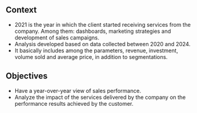 ## Context
- 2021 is the year in which the client started receiving services from the company. Among them: dashboards, marketing strategies and development of sales campaigns.
- Analysis developed based on data collected between 2020 and 2024.
- It basically includes among the parameters, revenue, investment, volume sold and average price, in addition to segmentations.

## Objectives
- Have a year-over-year view of sales performance.
- Analyze the impact of the services delivered by the company on the performance results achieved by the customer.
